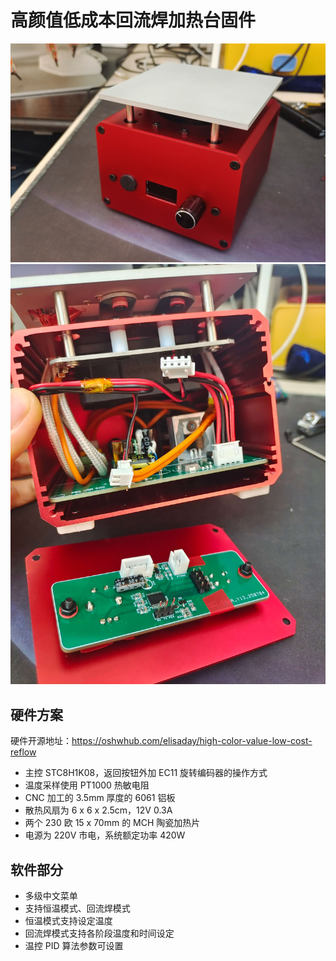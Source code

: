 # 高颜值低成本回流焊加热台固件

![](/photos/1.jpg)
![](/photos/2.jpg)

## 硬件方案

硬件开源地址：https://oshwhub.com/elisaday/high-color-value-low-cost-reflow

- 主控 STC8H1K08，返回按钮外加 EC11 旋转编码器的操作方式
- 温度采样使用 PT1000 热敏电阻
- CNC 加工的 3.5mm 厚度的 6061 铝板
- 散热风扇为 6 x 6 x 2.5cm，12V 0.3A
- 两个 230 欧 15 x 70mm 的 MCH 陶瓷加热片
- 电源为 220V 市电，系统额定功率 420W

## 软件部分

- 多级中文菜单
- 支持恒温模式、回流焊模式
- 恒温模式支持设定温度
- 回流焊模式支持各阶段温度和时间设定
- 温控 PID 算法参数可设置
